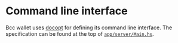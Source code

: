 # Command line interface

Bcc wallet uses [docopt](http://docopt.org) for defining its command line interface. The
specification can be found at the top of [`app/server/Main.hs`](https://github.com/The-Blockchain-Company/bcc-wallet/blob/master/app/server/Main.hs).
